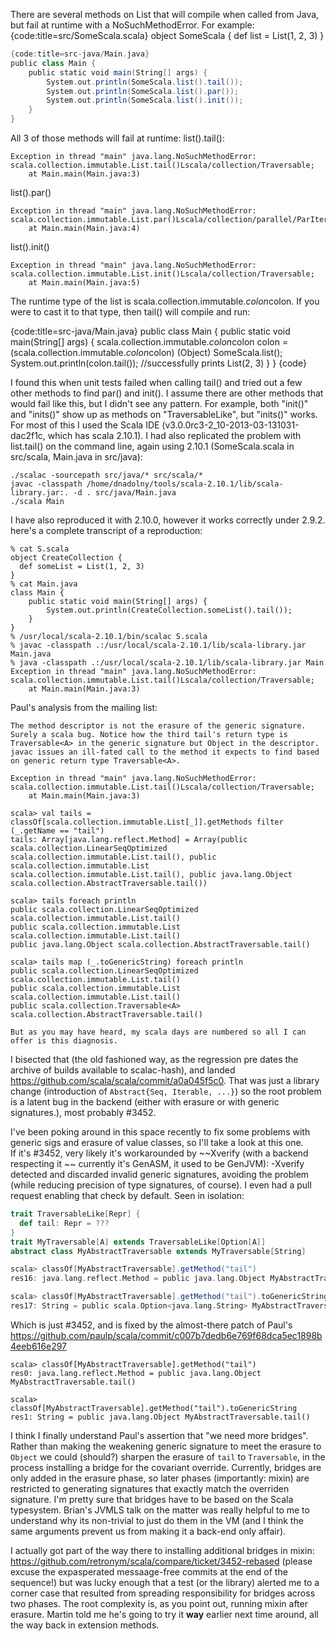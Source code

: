 There are several methods on List that will compile when called from Java, but fail at runtime with a NoSuchMethodError. For example:
{code:title=src/SomeScala.scala}
object SomeScala {
  def list = List(1, 2, 3) 
}
```scala
{code:title=src-java/Main.java}
public class Main {
    public static void main(String[] args) {
        System.out.println(SomeScala.list().tail());
        System.out.println(SomeScala.list().par());
        System.out.println(SomeScala.list().init());
    }
}
```

All 3 of those methods will fail at runtime:
list().tail():
```
Exception in thread "main" java.lang.NoSuchMethodError: scala.collection.immutable.List.tail()Lscala/collection/Traversable;
	at Main.main(Main.java:3)
```

list().par()
```
Exception in thread "main" java.lang.NoSuchMethodError: scala.collection.immutable.List.par()Lscala/collection/parallel/ParIterable;
	at Main.main(Main.java:4)
```

list().init()
```
Exception in thread "main" java.lang.NoSuchMethodError: scala.collection.immutable.List.init()Lscala/collection/Traversable;
	at Main.main(Main.java:5)
```

The runtime type of the list is scala.collection.immutable.$colon$colon. If you were to cast it to that type, then tail() will compile and run:

{code:title=src-java/Main.java}
public class Main {
    public static void main(String[] args) {
        scala.collection.immutable.$colon$colon colon = (scala.collection.immutable.$colon$colon) (Object) SomeScala.list();
        System.out.println(colon.tail()); //successfully prints List(2, 3)
    }
}
{code}

I found this when unit tests failed when calling tail() and tried out a few other methods to find par() and init(). I assume there are other methods that would fail like this, but I didn't see any pattern. For example, both "init()" and "inits()" show up as methods on "TraversableLike", but "inits()" works.
For most of this I used the Scala IDE (v3.0.0rc3-2_10-2013-03-131031-dac2f1c, which has scala 2.10.1). I had also replicated the problem with list.tail() on the command line, again using 2.10.1 (SomeScala.scala in src/scala, Main.java in src/java):
```
./scalac -sourcepath src/java/* src/scala/*
javac -classpath /home/dnadolny/tools/scala-2.10.1/lib/scala-library.jar:. -d . src/java/Main.java
./scala Main
```

I have also reproduced it with 2.10.0, however it works correctly under 2.9.2.
here's a complete transcript of a reproduction:
```
% cat S.scala   
object CreateCollection {
  def someList = List(1, 2, 3)
}
% cat Main.java
class Main {
    public static void main(String[] args) {
        System.out.println(CreateCollection.someList().tail());
    }
}
% /usr/local/scala-2.10.1/bin/scalac S.scala                                
% javac -classpath .:/usr/local/scala-2.10.1/lib/scala-library.jar Main.java
% java -classpath .:/usr/local/scala-2.10.1/lib/scala-library.jar Main      
Exception in thread "main" java.lang.NoSuchMethodError: scala.collection.immutable.List.tail()Lscala/collection/Traversable;
	at Main.main(Main.java:3)
```
Paul's analysis from the mailing list:

```
The method descriptor is not the erasure of the generic signature. Surely a scala bug. Notice how the third tail's return type is Traversable<A> in the generic signature but Object in the descriptor. javac issues an ill-fated call to the method it expects to find based on generic return type Traversable<A>.

Exception in thread "main" java.lang.NoSuchMethodError: scala.collection.immutable.List.tail()Lscala/collection/Traversable;
	at Main.main(Main.java:3)

scala> val tails = classOf[scala.collection.immutable.List[_]].getMethods filter (_.getName == "tail")
tails: Array[java.lang.reflect.Method] = Array(public scala.collection.LinearSeqOptimized scala.collection.immutable.List.tail(), public scala.collection.immutable.List scala.collection.immutable.List.tail(), public java.lang.Object scala.collection.AbstractTraversable.tail())

scala> tails foreach println
public scala.collection.LinearSeqOptimized scala.collection.immutable.List.tail()
public scala.collection.immutable.List scala.collection.immutable.List.tail()
public java.lang.Object scala.collection.AbstractTraversable.tail()

scala> tails map (_.toGenericString) foreach println
public scala.collection.LinearSeqOptimized scala.collection.immutable.List.tail()
public scala.collection.immutable.List scala.collection.immutable.List.tail()
public scala.collection.Traversable<A> scala.collection.AbstractTraversable.tail()

But as you may have heard, my scala days are numbered so all I can offer is this diagnosis.
```

I bisected that (the old fashioned way, as the regression pre dates the archive of builds available to scalac-hash), and landed https://github.com/scala/scala/commit/a0a045f5c0. That was just a library change (introduction of `Abstract{Seq, Iterable, ...}`) so the root problem is a latent bug in the backend (either with erasure or with generic signatures.), most probably #3452.

I've been poking around in this space recently to fix some problems with generic sigs and erasure of value classes, so I'll take a look at this one.  
If it's #3452, very likely it's workarounded by ~~Xverify (with a backend respecting it ~~ currently it's GenASM, it used to be GenJVM): -Xverify detected and discarded invalid generic signatures, avoiding the problem (while reducing precision of type signatures, of course).
I even had a pull request enabling that check by default.
Seen in isolation:

```scala
trait TraversableLike[Repr] {
  def tail: Repr = ???
}
trait MyTraversable[A] extends TraversableLike[Option[A]]
abstract class MyAbstractTraversable extends MyTraversable[String]

scala> classOf[MyAbstractTraversable].getMethod("tail")
res16: java.lang.reflect.Method = public java.lang.Object MyAbstractTraversable.tail()

scala> classOf[MyAbstractTraversable].getMethod("tail").toGenericString
res17: String = public scala.Option<java.lang.String> MyAbstractTraversable.tail()
```
Which is just #3452, and is fixed by the almost-there patch of Paul's https://github.com/paulp/scala/commit/c007b7dedb6e769f68dca5ec1898b4eeb616e297

```
scala> classOf[MyAbstractTraversable].getMethod("tail")
res0: java.lang.reflect.Method = public java.lang.Object MyAbstractTraversable.tail()

scala> classOf[MyAbstractTraversable].getMethod("tail").toGenericString
res1: String = public java.lang.Object MyAbstractTraversable.tail()
```

I think I finally understand Paul's assertion that "we need more bridges". Rather than making the weakening generic signature to meet the erasure to `Object` we could (should?) sharpen the erasure of `tail` to `Traversable`, in the process installing a bridge for the covariant override. Currently, bridges are only added in the erasure phase, so later phases (importantly: mixin) are restricted to generating signatures that exactly match the overriden signature.
I'm pretty sure that bridges have to be based on the Scala typesystem. Brian's JVMLS talk on the matter was really helpful to me to understand why its non-trivial to just do them in the VM (and I think the same arguments prevent us from making it a back-end only affair).

I actually got part of the way there to installing additional bridges in mixin: https://github.com/retronym/scala/compare/ticket/3452-rebased (please excuse the expasperated messaage-free commits at the end of the sequence!) but was lucky enough that a test (or the library) alerted me to a corner case that resulted from spreading responsibility for bridges across two phases. The root complexity is, as you point out, running mixin after erasure. Martin told me he's going to try it **way** earlier next time around, all the way back in extension methods.

